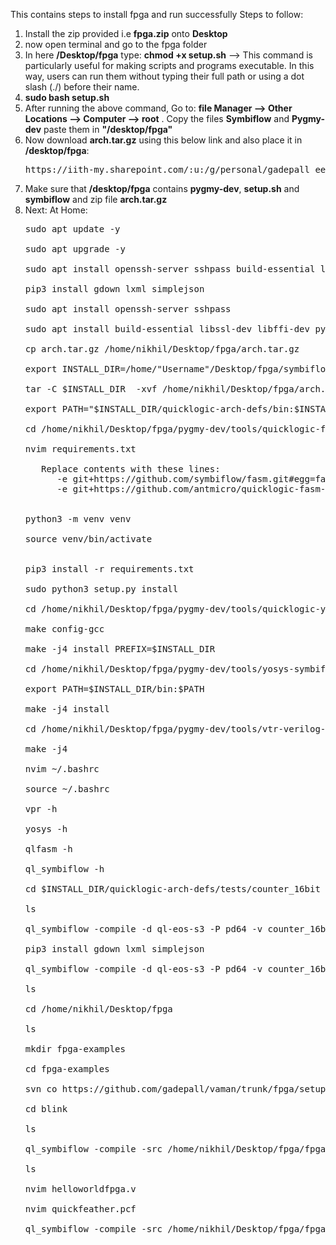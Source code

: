 This contains steps to install fpga and run successfully
Steps to follow:
1) Install the zip provided i.e **fpga.zip** onto **Desktop**
2) now open terminal and go to the fpga folder
3) In here **/Desktop/fpga** type: **chmod +x setup.sh** --> This command is particularly useful for making scripts and programs executable. In this way, users can run them without typing their full path or using a dot slash (./) before their name.
4) **sudo bash setup.sh**
5) After running the above command, Go to: **file Manager --> Other Locations --> Computer --> root** . Copy the files **Symbiflow** and **Pygmy-dev** paste them in **"/desktop/fpga"**
6) Now download **arch.tar.gz** using this below link and also place it in **/desktop/fpga**:
   <pre>https://iith-my.sharepoint.com/:u:/g/personal/gadepall_ee_iith_ac_in/Ebot5QHEYXBAo-7n4hnvJu0B8vMrTIdj_COHJC2cmDY1ww?e=bqDxHI</pre>
7) Make sure that **/desktop/fpga** contains **pygmy-dev**, **setup.sh** and **symbiflow** and zip file **arch.tar.gz**<br>
8) Next:
   At Home:
   <pre>
   sudo apt update -y <br>
   sudo apt upgrade -y<br>
   sudo apt install openssh-server sshpass build-essential libssl-dev libffi-dev python3-dev bison flex git tcl-dev tcl tcl-tclreadline libreadline-dev  autoconf libtool make automake texinfo pkg-          config libusb-1.0-0 libusb-1.0-0-dev gcc-arm-none-eabi libnewlib-arm-none-eabi telnet python3 apt-utils libxslt-dev cmake curl python3-pip python3-venv -y<br>
   pip3 install gdown lxml simplejson<br>
   sudo apt install openssh-server sshpass<br>
   sudo apt install build-essential libssl-dev libffi-dev python3-dev bison flex git tcl-dev tcl tcl-tclreadline libreadline-dev  autoconf libtool make automake texinfo pkg-config libusb-1.0-0 libusb-1.0-0-dev gcc-arm-none-eabi libnewlib-arm-none-eabi telnet python3 apt-utils libxslt-dev python3-lxml python3-simplejson cmake curl  python3-setuptools python3-pip<br>
   cp arch.tar.gz /home/nikhil/Desktop/fpga/arch.tar.gz<br>
   export INSTALL_DIR=/home/"Username"/Desktop/fpga/symbiflow<br>
   tar -C $INSTALL_DIR  -xvf /home/nikhil/Desktop/fpga/arch.tar.gz<br>
   export PATH="$INSTALL_DIR/quicklogic-arch-defs/bin:$INSTALL_DIR/quicklogic-arch-defs/bin/python3:$PATH"<br>
   cd /home/nikhil/Desktop/fpga/pygmy-dev/tools/quicklogic-fasm<br>
   nvim requirements.txt<br>
      Replace contents with these lines:
         -e git+https://github.com/symbiflow/fasm.git#egg=fasm
         -e git+https://github.com/antmicro/quicklogic-fasm-utils.git#egg=fasm-utils<br>
      
   python3 -m venv venv<br>
   source venv/bin/activate<br>

   pip3 install -r requirements.txt<br>
   sudo python3 setup.py install<br>
   cd /home/nikhil/Desktop/fpga/pygmy-dev/tools/quicklogic-yosys<br>
   make config-gcc<br>
   make -j4 install PREFIX=$INSTALL_DIR<br>
   cd /home/nikhil/Desktop/fpga/pygmy-dev/tools/yosys-symbiflow-plugins<br>
   export PATH=$INSTALL_DIR/bin:$PATH<br>
   make -j4 install<br>
   cd /home/nikhil/Desktop/fpga/pygmy-dev/tools/vtr-verilog-to-routing<br>
   make -j4<br>
   nvim ~/.bashrc<br>
   source ~/.bashrc<br>
   vpr -h<br>
   yosys -h<br>
   qlfasm -h<br>
   ql_symbiflow -h<br>
   cd $INSTALL_DIR/quicklogic-arch-defs/tests/counter_16bit<br>
   ls<br>
   ql_symbiflow -compile -d ql-eos-s3 -P pd64 -v counter_16bit.v -t top -p chandalar.pcf -dump binary<br>
   pip3 install gdown lxml simplejson<br>
   ql_symbiflow -compile -d ql-eos-s3 -P pd64 -v counter_16bit.v -t top -p chandalar.pcf -dump binary<br>
   ls<br>
   cd /home/nikhil/Desktop/fpga<br>
   ls<br>
   mkdir fpga-examples<br>
   cd fpga-examples<br>
   svn co https://github.com/gadepall/vaman/trunk/fpga/setup/codes/blink<br>
   cd blink<br>
   ls<br>
   ql_symbiflow -compile -src /home/nikhil/Desktop/fpga/fpga-examples/blink -d ql-eos-s3 -P PU64 -v helloworldfpga.v -t helloworldfpga -p quickfeather.pcf -dump binary<br>
   ls<br>
   nvim helloworldfpga.v<br>
   nvim quickfeather.pcf<br>
   ql_symbiflow -compile -src /home/nikhil/Desktop/fpga/fpga-examples/blink -d ql-eos-s3 -P PU64 -v helloworldfpga.v -t helloworldfpga -p quickfeather.pcf -dump binary<br>
   </pre>
